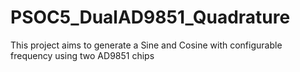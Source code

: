 # PSOC5_DualAD9851_Quadrature
This project aims to generate a Sine and Cosine with configurable frequency using two AD9851 chips
